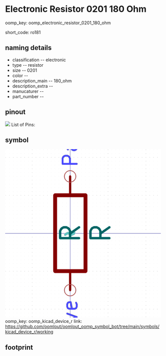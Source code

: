 # Electronic Resistor 0201 180 Ohm
oomp_key: oomp_electronic_resistor_0201_180_ohm  

short_code: ro181
## naming details
* classification -- electronic
* type -- resistor
* size -- 0201
* color -- 
* description_main -- 180_ohm
* description_extra -- 
* manucaturer -- 
* part_number -- 
## pinout
![](working_pinout_600.png)
List of Pins:

## symbol

![](symbol/0/working/working_600.png)  
oomp_key: oomp_kicad_device_r
link: https://github.com/oomlout/oomlout_oomp_symbol_bot/tree/main/symbols/kicad_device_r/working


## footprint
